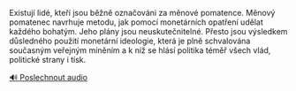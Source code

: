 
Existují lidé, kteří jsou běžně označováni za měnové pomatence. Měnový pomatenec navrhuje metodu, jak pomocí monetárních opatření udělat každého bohatým. Jeho plány jsou neuskutečnitelné. Přesto jsou výsledkem důsledného použití monetární ideologie, která je plně schvalována současným veřejným míněním a k níž se hlásí politika téměř všech vlád, politické strany i tisk.

[🔊 Poslechnout audio](/data/7-paragraphs/audio/chapter_38/para_006-Existuj-lid-kte-jsou-bn-oznaovni-za-mno.mp3)
